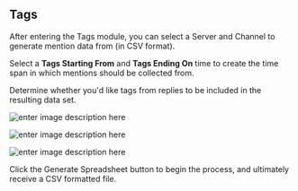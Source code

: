 ## Tags
After entering the Tags module, you can select a Server and Channel to generate mention data from (in CSV format).

Select a **Tags Starting From** and **Tags Ending On** time to create the time span in which mentions should be collected from.

Determine whether you'd like tags from replies to be included in the resulting data set.

![enter image description here](https://i.imgur.com/ptOOcjw.png)

![enter image description here](https://i.imgur.com/0M1Ebv1.png)

![enter image description here](https://i.imgur.com/o5WfB5S.png)

Click the Generate Spreadsheet button to begin the process, and ultimately receive a CSV formatted file.
